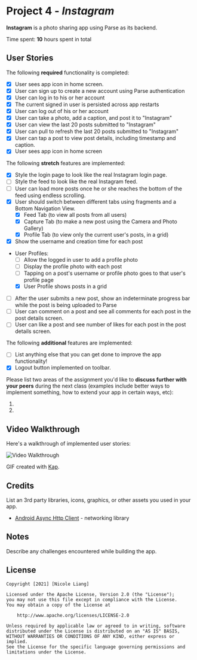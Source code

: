 # Project 4 - *Instagram*

**Instagram** is a photo sharing app using Parse as its backend.

Time spent: **10** hours spent in total

## User Stories

The following **required** functionality is completed:

- [x] User sees app icon in home screen.
- [x] User can sign up to create a new account using Parse authentication
- [x] User can log in to his or her account
- [x] The current signed in user is persisted across app restarts
- [x] User can log out of his or her account
- [x] User can take a photo, add a caption, and post it to "Instagram"
- [x] User can view the last 20 posts submitted to "Instagram"
- [x] User can pull to refresh the last 20 posts submitted to "Instagram"
- [x] User can tap a post to view post details, including timestamp and caption.
- [x] User sees app icon in home screen

The following **stretch** features are implemented:

- [x] Style the login page to look like the real Instagram login page.
- [ ] Style the feed to look like the real Instagram feed.
- [ ] User can load more posts once he or she reaches the bottom of the feed using endless scrolling.
- [x] User should switch between different tabs using fragments and a Bottom Navigation View.
  - [x] Feed Tab (to view all posts from all users)
  - [x] Capture Tab (to make a new post using the Camera and Photo Gallery)
  - [x] Profile Tab (to view only the current user's posts, in a grid)
- [x] Show the username and creation time for each post
- User Profiles:
  - [ ] Allow the logged in user to add a profile photo
  - [ ] Display the profile photo with each post
  - [ ] Tapping on a post's username or profile photo goes to that user's profile page
  - [x] User Profile shows posts in a grid
- [ ] After the user submits a new post, show an indeterminate progress bar while the post is being uploaded to Parse
- [ ] User can comment on a post and see all comments for each post in the post details screen.
- [ ] User can like a post and see number of likes for each post in the post details screen.

The following **additional** features are implemented:

- [ ] List anything else that you can get done to improve the app functionality!
- [x] Logout button implemented on toolbar.

Please list two areas of the assignment you'd like to **discuss further with your peers** during the next class (examples include better ways to implement something, how to extend your app in certain ways, etc):

1.
2.

## Video Walkthrough

Here's a walkthrough of implemented user stories:

<img src='http://i.imgur.com/link/to/your/gif/file.gif' title='Video Walkthrough' width='' alt='Video Walkthrough' />

GIF created with [Kap](https://getkap.co/).

## Credits

List an 3rd party libraries, icons, graphics, or other assets you used in your app.

- [Android Async Http Client](http://loopj.com/android-async-http/) - networking library


## Notes

Describe any challenges encountered while building the app.

## License

    Copyright [2021] [Nicole Liang]

    Licensed under the Apache License, Version 2.0 (the "License");
    you may not use this file except in compliance with the License.
    You may obtain a copy of the License at

        http://www.apache.org/licenses/LICENSE-2.0

    Unless required by applicable law or agreed to in writing, software
    distributed under the License is distributed on an "AS IS" BASIS,
    WITHOUT WARRANTIES OR CONDITIONS OF ANY KIND, either express or implied.
    See the License for the specific language governing permissions and
    limitations under the License.

